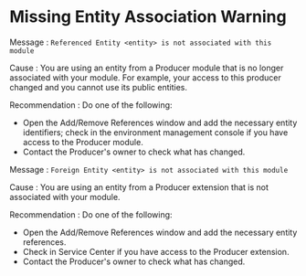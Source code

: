 # Missing Entity Association Warning

Message : `Referenced Entity <entity> is not associated with this module`

Cause : You are using an entity from a Producer module that is no longer associated with your module. For example, your access to this producer changed and you cannot use its public entities.

Recommendation : Do one of the following:

* Open the Add/Remove References window and add the necessary entity identifiers; check in the environment management console if you have access to the Producer module.
* Contact the Producer's owner to check what has changed.

Message : `Foreign Entity <entity> is not associated with this module`

Cause : You are using an entity from a Producer extension that is not associated with your module.

Recommendation : Do one of the following:

* Open the Add/Remove References window and add the necessary entity references.
* Check in Service Center if you have access to the Producer extension.
* Contact the Producer's owner to check what has changed.

